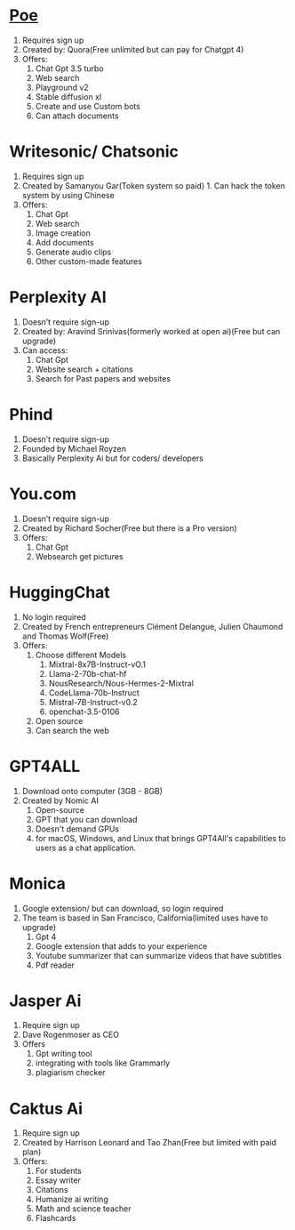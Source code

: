  # [Poe](https://poe.com/)
   1. Requires sign up
   2. Created by: Quora(Free unlimited but can pay for Chatgpt 4)
   3. Offers:
        1. Chat Gpt 3.5 turbo
        2. Web search
        3. Playground v2
        4. Stable diffusion xl
        5. Create and use Custom bots
        6. Can attach documents
# Writesonic/ Chatsonic
  1. Requires sign up 
  2. Created by Samanyou Gar(Token system so paid)
    1. Can hack the token system by using Chinese
  3. Offers:
      1. Chat Gpt
      2. Web search
      3. Image creation
      4. Add documents
      5. Generate audio clips
      6. Other custom-made features
# Perplexity AI
  1. Doesn’t require sign-up
  2. Created by: Aravind Srinivas(formerly worked at open ai)(Free but can upgrade)
  3. Can access:
      1. Chat Gpt 
      2. Website search + citations
      3. Search for Past papers and websites
# Phind
  1. Doesn’t require sign-up
  2. Founded by Michael Royzen
  3. Basically Perplexity Ai but for coders/ developers
# You.com
  1. Doesn’t require sign-up
  2. Created by Richard Socher(Free but there is a Pro version)
  3. Offers: 
      1. Chat Gpt
      2. Websearch get pictures
# HuggingChat
  1. No login required
  2. Created by French entrepreneurs Clément Delangue, Julien Chaumond and Thomas Wolf(Free)
  3. Offers:
      1. Choose different Models
          1. Mixtral-8x7B-Instruct-vO.1
          2. Llama-2-70b-chat-hf
          3. NousResearch/Nous-Hermes-2-Mixtral
          4. CodeLlama-70b-Instruct
          5. Mistral-7B-Instruct-v0.2
          6. openchat-3.5-0106
      3. Open source
      4. Can search the web
# GPT4ALL
  1. Download onto computer (3GB - 8GB)
  2. Created by Nomic AI
      1. Open-source
      2. GPT that you can download
      3. Doesn't demand GPUs
      4. for macOS, Windows, and Linux that brings GPT4All's capabilities to users as a chat application. 
# Monica
  1. Google extension/ but can download, so login required
  2. The team is based in San Francisco, California(limited uses have to upgrade)
        1. Gpt 4
        2. Google extension that adds to your experience 
        3. Youtube summarizer that can summarize videos that have subtitles
        4. Pdf reader
# Jasper Ai
  1. Require sign up
  2. Dave Rogenmoser as CEO
  3. Offers
      1. Gpt writing tool
      2. integrating with tools like Grammarly
      3. plagiarism checker
# Caktus Ai
  1. Require sign up
  2. Created by Harrison Leonard and Tao Zhan(Free but limited with paid plan)
  3. Offers:
      1. For students
      2. Essay writer
      3. Citations
      4. Humanize ai writing
      5. Math and science teacher
      6. Flashcards


